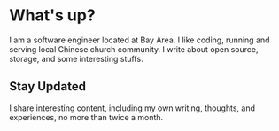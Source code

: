 # What's up?

I am a software engineer located at Bay Area. I like coding, running and serving local Chinese church community.
I write about open source, storage, and some interesting stuffs.

## Stay Updated
I share interesting content, including my own writing, thoughts, and experiences, no more than twice a month.